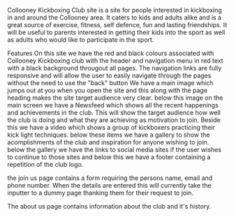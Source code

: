 Collooney Kickboxing Club site is a site for people interested in kickboxing in and around the Collooney area. It caters to kids and adults alike and is a great source of exercise, fitness, self defence, fun and lasting friendships. It will be useful to parents interested in getting their kids into the sport as well as adults who would like to participate in the sport.

Features
On this site we have the red and black colours associated with Collooney Kickboxing club with the header and navigation menu in red text with a black background througout all pages.
The navigation links are fully responsive and will allow the user to easily navigate through the pages without the need to use the "back" button
We have a main image which jumps out at you when you open the site and this along with the page heading makes the site target audience very clear.
below this image on the main screen we have a Newsfeed which shows all the recent happenings and achievements in the club. This will show the target audience how well the club is doing and what they are achieving as motivation to join.
Beside this we have a video which shows a group of kickboxers practicing their kick light techniques.
below these items we have a gallery to show the acomplishments of the club and inspiration for anyone wishing to join.
below the gallery we have the links to social media sites if the user wishes to continue to those sites
and below this we have a footer containing a repetition of the club logo.

the join us page contains a form requiring the persons name, email and phone number. When the details are entered this will currently take the inputter to a dummy page thanking them for their request to join.

The about us page contains information about the club and it's history.




